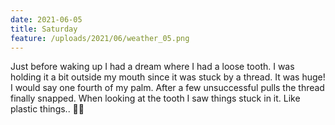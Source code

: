 ```yaml
---
date: 2021-06-05
title: Saturday
feature: /uploads/2021/06/weather_05.png
---
```


Just before waking up I had a dream where I had a loose tooth. I was holding it a bit outside my mouth since it was stuck by a thread. It was huge! I would say one fourth of my palm. After a few unsuccessful pulls the thread finally snapped. When looking at the tooth I saw things stuck in it. Like plastic things.. 😬🙊
